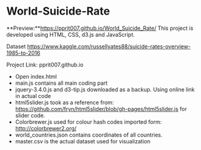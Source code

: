 # World-Suicide-Rate

**Preview:**https://pprit007.github.io/World_Suicide_Rate/
This project is developed using HTML, CSS, d3.js and JavaScript.

Dataset
https://www.kaggle.com/russellyates88/suicide-rates-overview-1985-to-2016

Project Link: pprit007.github.io
- Open index.html
- main.js contains all main coding part
- jquery-3.4.0.js and d3-tip.js downloaded as a backup. Using online link in actual code
- html5slider.js took as a reference from: https://github.com/fryn/html5slider/blob/gh-pages/html5slider.js for slider code.
- Colorbrewer.js used for colour hash codes imported form: http://colorbrewer2.org/
- world_countries.json contains coordinates of all countries.
- master.csv is the actual dataset used for visualization


